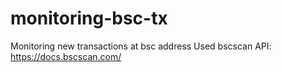 # monitoring-bsc-tx
Monitoring new transactions at bsc address
Used bscscan API: https://docs.bscscan.com/
